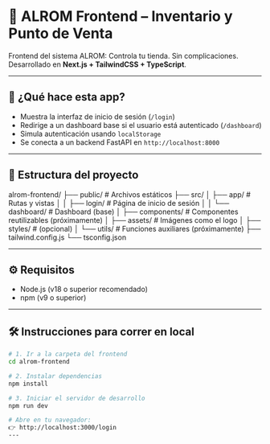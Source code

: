 # 🧾 ALROM Frontend – Inventario y Punto de Venta

Frontend del sistema ALROM: Controla tu tienda. Sin complicaciones.  
Desarrollado en **Next.js + TailwindCSS + TypeScript**.

---

## 🚀 ¿Qué hace esta app?

- Muestra la interfaz de inicio de sesión (`/login`)
- Redirige a un dashboard base si el usuario está autenticado (`/dashboard`)
- Simula autenticación usando `localStorage`
- Se conecta a un backend FastAPI en `http://localhost:8000`

---

## 📁 Estructura del proyecto
alrom-frontend/
 ├── public/ # Archivos estáticos
 ├── src/
 │ ├── app/ # Rutas y vistas
 │ │ ├── login/ # Página de inicio de sesión 
 │ │ └── dashboard/ # Dashboard (base) 
 │ ├── components/ # Componentes reutilizables (próximamente) 
 │ ├── assets/ # Imágenes como el logo 
 │ ├── styles/ # (opcional) 
 │ └── utils/ # Funciones auxiliares (próximamente) 
 ├── tailwind.config.js 
 └── tsconfig.json

---

## ⚙️ Requisitos

- Node.js (v18 o superior recomendado)
- npm (v9 o superior)

---

## 🛠️ Instrucciones para correr en local

```bash
# 1. Ir a la carpeta del frontend
cd alrom-frontend

# 2. Instalar dependencias
npm install

# 3. Iniciar el servidor de desarrollo
npm run dev

# Abre en tu navegador:
👉 http://localhost:3000/login
---